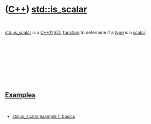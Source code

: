 
 

 

 

 

 

([C++](Cpp.md)) [std::is\_scalar](CppStdIs_scalar.md)
=======================================================

 

[std::is\_scalar](CppStdIs_scalar.md) is a [C++11](Cpp11.md)
[STL](CppStl.md) [function](CppFunction.md) to determine if a
[type](CppDataType.md) is a [scalar](CppScalar.md).

 

 

 

 

 

[Examples](CppExample.md)
--------------------------

 

-   [std::is\_scalar example 1: basics](CppStdIs_scalarExample1.md)

 

 

 

 

 

 

